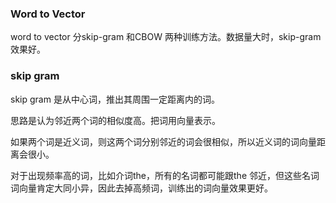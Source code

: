 
### Word to Vector

word to vector 分skip-gram 和CBOW 两种训练方法。数据量大时，skip-gram效果好。

### skip gram

skip gram 是从中心词，推出其周围一定距离内的词。

思路是认为邻近两个词的相似度高。把词用向量表示。

如果两个词是近义词，则这两个词分别邻近的词会很相似，所以近义词的词向量距离会很小。

对于出现频率高的词，比如介词the，所有的名词都可能跟the 邻近，但这些名词词向量肯定大同小异，因此去掉高频词，训练出的词向量效果更好。


